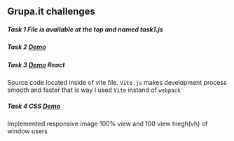 ## Grupa.it challenges

##### Task 1 File is available at the top and named task1.js
##### Task 2 [Demo](https://grupait-task2.netlify.app/)
##### Task 3 [Demo](https://grupait-task3-react.netlify.app/) React 
Source code located inside of vite file. `Vite.js` makes development process smooth and faster that is way I used `Vite` instand of `webpack`

##### Task 4 CSS [Demo](https://grupait-task4.netlify.app/) 
Implemented responsive image 100% view and 100 view hiegh(vh) of window users
 
